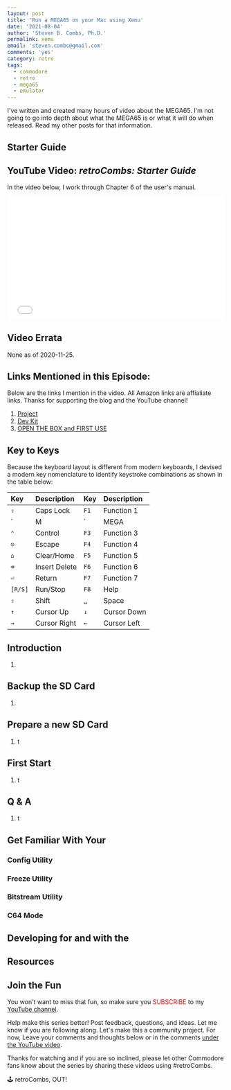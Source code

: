 ```yaml
---
layout: post
title: 'Run a MEGA65 on your Mac using Xemu'
date: '2021-08-04'
author: 'Steven B. Combs, Ph.D.'
permalink: xemu
email: 'steven.combs@gmail.com'
comments: 'yes'
category: retro
tags:
  - commodore
  - retro
  - mega65
  - emulator
---
```


I've written and created many hours of video about the MEGA65. I'm not going to go into depth about what the MEGA65 is or what it will do when released. Read my other posts for that information.

## Starter Guide


## YouTube Video: _retroCombs:  Starter Guide_

In the video below, I work through Chapter 6 of the user's manual.

<div style="position:relative;padding-top:56.25%;"><p><iframe src="link" frameborder="0" allowfullscreen="true" mozallowfullscreen="true" webkitallowfullscreen="true" style="position:absolute;top:0;left:0;width:100%;height:100%;"></iframe></p></div>

## Video Errata

None as of 2020-11-25.

## Links Mentioned in this Episode:

Below are the links I mention in the video. All Amazon links are affialiate links. Thanks for supporting the blog and the YouTube channel!

1. [Project](https://mega65.org/)
4. [Dev Kit](https://shop.trenz-electronic.de/en/Products/MEGA65/)
5. [OPEN THE BOX and FIRST USE](https://www.stevencombs.com/mega65-1)
## Key to Keys

Because the  keyboard layout is different from modern keyboards, I devised a modern key nomenclature to identify keystroke combinations as shown in the table below:

| Key    | Description   | Key  | Description |
|:-------|:--------------|:-----|:------------|
| `⇪`    | Caps Lock     | `F1` | Function 1  |
| `|M|` | MEGA     | `F2` | Function 2  |
| `⌃`    | Control       | `F3` | Function 3  |
| `⎋`    | Escape        | `F4` | Function 4  |
| `⌂`    | Clear/Home    | `F5` | Function 5  |
| `⌫`    | Insert Delete | `F6` | Function 6  |
| `⏎`    | Return        | `F7` | Function 7  |
| `[R/S]` | Run/Stop      | `F8` | Help        |
| `⇧`    | Shift         | `␣`  | Space       |
| `↑`    | Cursor Up     | `↓`  | Cursor Down |
| `→`    | Cursor Right  | `←`  | Cursor Left |

## Introduction

1.

## Backup the SD Card

1.

## Prepare a new SD Card

1.  t

## First Start

1. t

## Q & A

1. t

## Get Familiar With Your 

### Config Utility

### Freeze Utility

### Bitstream Utility

### C64 Mode

## Developing for and with the 

## Resources



## Join the Fun
You won't want to miss that fun, so make sure you <font color="red">SUBSCRIBE</font> to my [YouTube channel](https://www.youtube.com/stevencombs).

Help make this series better! Post feedback, questions, and ideas. Let me know if you are following along. Let's make this a community project. For now, Leave your comments and thoughts below or in the comments [under the YouTube video](https://youtu.be/B9_hKwjlqAA).

Thanks for watching and if you are so inclined, please let other Commodore fans know about the series by sharing these videos using #retroCombs.

🕹️ retroCombs, OUT!
<!--stackedit_data:
eyJoaXN0b3J5IjpbLTUwNDM3MDk3MiwtMTY5NDA0OTcwLDM0ND
EzNzM2OCwtMTIwODYyMDE2MCwtMTcyNTg3NjUyMl19
-->